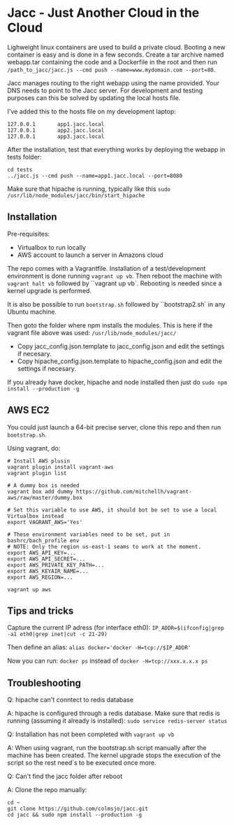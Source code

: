 Jacc - Just Another Cloud in the Cloud
======================================

Lighweight linux containers are used to build a private cloud. Booting a new container is easy
and is done in a few seconds. Create a tar archive named webapp.tar containing the code and a
Dockerfile in the root and then run `/path_to_jacc/jacc.js --cmd push --name=www.mydomain.com --port=80`.

Jacc manages routing to the right webapp using the name provided. Your DNS needs to point
to the Jacc server. For development and testing purposes can this be solved by updating the local
hosts file.

I've added this to the hosts file on my development laptop: 

```
127.0.0.1       app1.jacc.local
127.0.0.1       app2.jacc.local
127.0.0.1       app3.jacc.local
```

After the installation, test that everything works by deploying the webapp in tests folder:

```
cd tests
../jacc.js --cmd push --name=app1.jacc.local --port=8080
```

Make sure that hipache is running, typically like this `sudo /usr/lib/node_modules/jacc/bin/start_hipache`


Installation
------------

Pre-requisites:

 * Virtualbox to run locally
 * AWS account to launch a server in Amazons cloud 

The repo comes with a Vagrantfile. Installation of a test/development environment is done running
`vagrant up vb`. Then reboot the machine with `vagrant halt vb` followed by ``vagrant up vb`. 
Rebooting is needed since a kernel upgrade is performed.

It is also be possible to run `bootstrap.sh` followed by ``bootstrap2.sh` in any Ubuntu machine.

Then goto the folder where npm installs the modules. This is here if the vagrant file above was
used: `/usr/lib/node_modules/jacc/`

 * Copy jacc_config.json.template to jacc_config.json and edit the settings if necesary.
 * Copy hipache_config.json.template to hipache_config.json and edit the settings if necesary.


If you already have docker, hipache and node installed then just do `sudo npm install --production -g`


## AWS EC2

You could just launch a 64-bit precise server, clone this repo and then run `bootstrap.sh`.

Using vagrant, do:

```
# Install AWS plusin
vagrant plugin install vagrant-aws
vagrant plugin list

# A dummy box is needed
vagrant box add dummy https://github.com/mitchellh/vagrant-aws/raw/master/dummy.box

# Set this variable to use AWS, it should bot be set to use a local Virtualbox instead
export VAGRANT_AWS='Yes'

# These environment variables need to be set, put in bashrc/bach_profile env 
# NOTE: Only the region us-east-1 seams to work at the moment.
export AWS_API_KEY=...
export AWS_API_SECRET=...
export AWS_PRIVATE_KEY_PATH=...
export AWS_KEYAIR_NAME=...
export AWS_REGION=...

vagrant up aws
```


Tips and tricks
--------------

Capture the current IP adress (for interface eth0): `IP_ADDR=$(ifconfig|grep -a1 eth0|grep inet|cut -c 21-29)`

Then define an alias: `alias docker='docker -H=tcp://$IP_ADDR'`

Now you can run: `docker ps` instead of `docker -H=tcp://xxx.x.x.x ps`




Troubleshooting
---------------

Q: hipache can't conntect to redis database

A: hipache is configured through a redis database. Make sure that redis is running (assuming 
it already is installed): `sudo service redis-server status`


Q: Installation has not been completed with `vagrant up vb`

A: When using vagrant, run the bootstrap.sh script manually after the machine has been created.
The kernel upgrade stops the execution of the script so the rest need`s to be executed once
more.


Q: Can't find the jacc folder after reboot

A: Clone the repo manually:
```
cd ~
git clone https://github.com/colmsjo/jacc.git
cd jacc && sudo npm install --production -g
```

